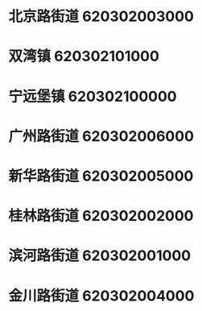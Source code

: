 # 北京路街道 620302003000
# 双湾镇 620302101000
# 宁远堡镇 620302100000
# 广州路街道 620302006000
# 新华路街道 620302005000
# 桂林路街道 620302002000
# 滨河路街道 620302001000
# 金川路街道 620302004000
